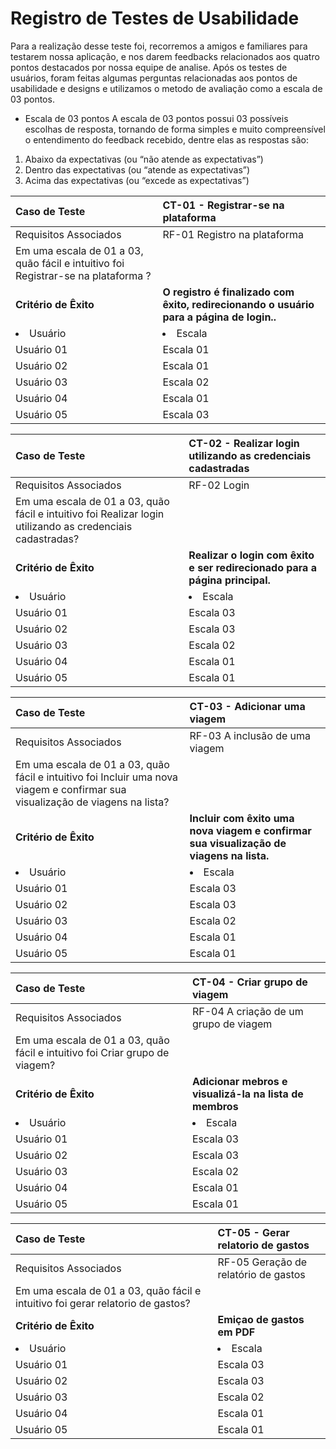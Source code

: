 # Registro de Testes de Usabilidade

Para a realização desse teste foi, recorremos a amigos e familiares para testarem nossa aplicação, e nos darem feedbacks relacionados aos quatro pontos destacados por nossa equipe de analise. 
Após os testes de usuários, foram feitas algumas perguntas relacionadas aos pontos de usabilidade e designs e utilizamos o metodo de avaliação como a escala de 03 pontos. 

- Escala de 03 pontos A escala de 03 pontos possui 03 possíveis escolhas de resposta, tornando de forma simples e muito compreensível o entendimento do feedback recebido, dentre elas as respostas são:

01. Abaixo da expectativas (ou “não atende as expectativas”)
02. Dentro das expectativas (ou “atende as expectativas”)
03. Acima das expectativas (ou “excede as expectativas”)


| Caso de Teste    | CT-01 - Registrar-se na plataforma |
|:---|:---|
| Requisitos Associados                    | RF-01  Registro na plataforma |
| Em uma escala de 01 a 03, quão fácil e intuitivo foi Registrar-se na plataforma ?
| **Critério de Êxito** | **O registro é finalizado com êxito, redirecionando o usuário para a página de login..** 
|<li> Usuário |<li> Escala |
| Usuário 01                     |  Escala 01  |
| Usuário 02                     |  Escala 01  |
| Usuário 03                     |  Escala 02  |
| Usuário 04                     |  Escala 01  |
| Usuário 05                     |  Escala 03  |

| Caso de Teste    | CT-02 - Realizar login utilizando as credenciais cadastradas|
|:---|:---|
| Requisitos Associados                    | RF-02 Login |
| Em uma escala de 01 a 03, quão fácil e intuitivo foi Realizar login utilizando as credenciais cadastradas?
| **Critério de Êxito** | **Realizar o login com êxito e ser redirecionado para a página principal.** 
|<li> Usuário |<li> Escala |
| Usuário 01                     |  Escala 03  |
| Usuário 02                     |  Escala 03  |
| Usuário 03                     |  Escala 02  |
| Usuário 04                     |  Escala 01  |
| Usuário 05                     |  Escala 01  |

| Caso de Teste    | CT-03 - Adicionar uma viagem |
|:---|:---|
| Requisitos Associados                    | RF-03  A inclusão de uma viagem |
| Em uma escala de 01 a 03, quão fácil e intuitivo foi Incluir uma nova viagem e confirmar sua visualização de viagens na lista?
| **Critério de Êxito** | **Incluir com êxito uma nova viagem e confirmar sua visualização de viagens na lista.** 
|<li> Usuário |<li> Escala |
| Usuário 01                     |  Escala 03  |
| Usuário 02                     |  Escala 03  |
| Usuário 03                     |  Escala 02  |
| Usuário 04                     |  Escala 01  |
| Usuário 05                     |  Escala 01  |

| Caso de Teste    | CT-04 - Criar grupo de viagem |
|:---|:---|
| Requisitos Associados                    | RF-04  A criação de um grupo de viagem |
| Em uma escala de 01 a 03, quão fácil e intuitivo foi Criar grupo de viagem?
| **Critério de Êxito** | **Adicionar mebros e visualizá-la na lista de membros** 
|<li> Usuário |<li> Escala |
| Usuário 01                     |  Escala 03  |
| Usuário 02                     |  Escala 03  |
| Usuário 03                     |  Escala 02  |
| Usuário 04                     |  Escala 01  |
| Usuário 05                     |  Escala 01  |

| Caso de Teste    | CT-05 - Gerar relatorio de gastos |
|:---|:---|
| Requisitos Associados                    | RF-05  Geração de relatório de gastos |
| Em uma escala de 01 a 03, quão fácil e intuitivo foi gerar relatorio de gastos?
| **Critério de Êxito** | **Emiçao de gastos em PDF** 
|<li> Usuário |<li> Escala |
| Usuário 01                     |  Escala 03  |
| Usuário 02                     |  Escala 03  |
| Usuário 03                     |  Escala 02  |
| Usuário 04                     |  Escala 01  |
| Usuário 05                     |  Escala 01  |



